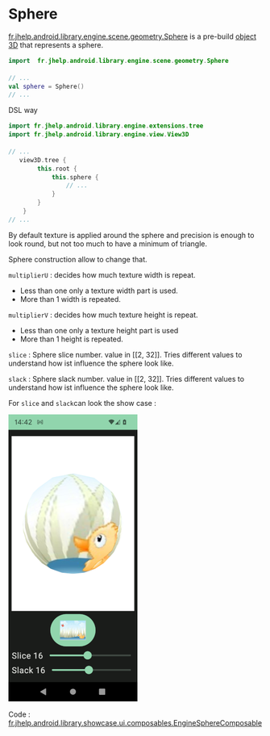 # Sphere

[fr.jhelp.android.library.engine.scene.geometry.Sphere](../../../src/main/java/fr/jhelp/android/library/engine/scene/geometry/Sphere.kt)
is a pre-build [object 3D](Object3D.md) that represents a sphere.

```kotlin
import  fr.jhelp.android.library.engine.scene.geometry.Sphere

// ...
val sphere = Sphere()
// ...
```

DSL way

```kotlin
import fr.jhelp.android.library.engine.extensions.tree
import fr.jhelp.android.library.engine.view.View3D

// ...
   view3D.tree {
        this.root {
            this.sphere {
                // ...
            }
        }
    }
// ...
```

By default texture is applied around the sphere and precision is enough to look round, 
but not too much to have a minimum of triangle.

Sphere construction allow to change that.

`multiplierU` : decides how much texture width is repeat.
* Less than one only a texture width part is used.
* More than 1 width is repeated.

`multiplierV` : decides how much texture height is repeat.
* Less than one only a texture height part is used
* More than 1 height is repeated.

`slice` : Sphere slice number. value in [[2, 32]]. 
Tries different values to understand how ist influence the sphere look like.

`slack` : Sphere slack number. value in [[2, 32]].
Tries different values to understand how ist influence the sphere look like.

For `slice` and `slack`can look the show case :

![Sphere in show case to show slice and slack influence](engine_sphere.png)

Code : [fr.jhelp.android.library.showcase.ui.composables.EngineSphereComposable](../../../../app/src/main/java/fr/jhelp/android/library/showcase/ui/composables/EngineSphereComposable.kt)
